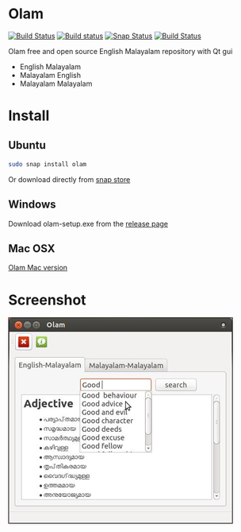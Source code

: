 Olam
====
[![Build Status](https://travis-ci.org/tachyons/olam.svg?branch=master)](https://travis-ci.org/tachyons/olam)
[![Build status](https://ci.appveyor.com/api/projects/status/4rb9tmxph6u9qj27?svg=true)](https://ci.appveyor.com/project/tachyons/olam)
[![Snap Status](https://build.snapcraft.io/badge/tachyons/olam.svg)](https://build.snapcraft.io/user/tachyons/olam)
[![Build Status](https://api.cirrus-ci.com/github/tachyons/olam.svg)](https://cirrus-ci.com/github/tachyons/olam)

Olam free and open source English Malayalam repository with Qt gui
* English Malayalam
* Malayalam English
* Malayalam Malayalam

# Install

## Ubuntu

``` bash
sudo snap install olam
```
Or download directly from [snap store](https://snapcraft.io/olam)

## Windows

Download olam-setup.exe from the [release page](https://github.com/tachyons/olam/releases)

## Mac OSX

[Olam Mac version](https://api.cirrus-ci.com/v1/artifact/task/6289413981601792/binaries/olam.dmg)

# Screenshot

![olam](/olam.jpeg)
